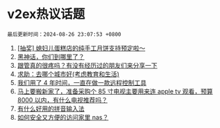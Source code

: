 # v2ex热议话题

`最后更新时间：2024-08-26 23:07:53 +0800`

1. [[抽奖] 媳妇儿蛋糕店的纯手工月饼支持预定啦～](https://www.v2ex.com/t/1067877)
1. [黑神话，你们到哪里了？](https://www.v2ex.com/t/1067731)
1. [跟管真的很疼吗？有没有经历过的朋友们来分享一下](https://www.v2ex.com/t/1067796)
1. [求助：去哪个城市好(考虑教育和生活)](https://www.v2ex.com/t/1067790)
1. [我们用了 4 年时间，一直在做一款远程控制工具](https://www.v2ex.com/t/1067844)
1. [马上要搬新家了，准备采购个 85 寸电视主要用来连 apple tv 观看，预算 8000 以内，有什么电视推荐吗？](https://www.v2ex.com/t/1067793)
1. [有什么好用的拼音输入法](https://www.v2ex.com/t/1067722)
1. [如何安全又方便的访问家里 nas？](https://www.v2ex.com/t/1067703)

